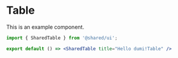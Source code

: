# Table

This is an example component.

```jsx
import { SharedTable } from '@shared/ui';

export default () => <SharedTable title="Hello dumi!Table" />
```

